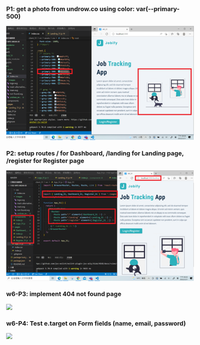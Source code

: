 ### P1: get a photo from undrow.co using color: var(--primary-500)

![](p1.png)

### P2: setup routes / for Dashboard, /landing for Landing page, /register for Register page

![](p2.png)

### w6-P3: implement 404 not found page

![](w6-p3.png)

### w6-P4: Test e.target on Form fields (name, email, password)

![](w6-p4.png)

